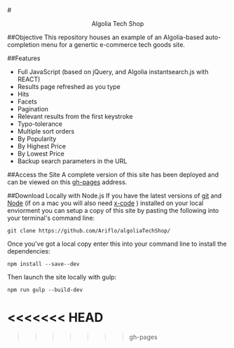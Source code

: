 #<center> Algolia Tech Shop </center> 

##Objective
This repository houses an example of an Algolia-based auto-completion menu for a genertic e-commerce tech goods site.

##Features

- Full JavaScript (based on jQuery, and Algolia instantsearch.js with REACT)
- Results page refreshed as you type
- Hits
- Facets
- Pagination
- Relevant results from the first keystroke
- Typo-tolerance
- Multiple sort orders
- By Popularity
- By Highest Price
- By Lowest Price
- Backup search parameters in the URL

##Access the Site
A complete version of this site has been deployed and can be viewed on this [gh-pages](http://ariflo.github.io/algoliaTechShop/) address.

##Download Locally with Node.js
If you have the latest versions of [git](https://git-scm.com/book/en/v2/Getting-Started-Installing-Git) and [Node](https://nodejs.org/en/) (if on a mac you will also need [x-code](https://developer.apple.com/xcode/downloads/) ) installed on your local enviorment you can setup a copy of this site by pasting the following into your terminal's command line: 

```
git clone https://github.com/Ariflo/algoliaTechShop/
```

Once you've got a local copy enter this into your command line to install the dependencies:

```
npm install --save--dev
```

Then launch the site locally with gulp:

```
npm run gulp --build-dev
```

<<<<<<< HEAD
=======

>>>>>>> gh-pages
 